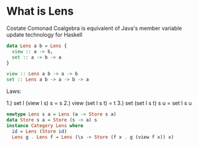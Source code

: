 # **What is Lens**

Costate Comonad Coalgebra is equivalent of Java's member variable update technology for Haskell

```Haskell
data Lens a b = Lens {
  view :: a -> b,
  set :: a -> b -> a
}

view :: Lens a b -> a -> b
set :: Lens a b -> a -> b -> a
```

Laws:

1.) set l (view l s) s = s
2.) view (set l s t) = t
3.) set (set l s t) s u = set l s u

```Haskell
newtype Lens s a = Lens (a -> Store s a)
data Store s a = Store (s -> a) s
instance Category Lens where
  id = Lens (Store id)
  Lens g . Lens f = Lens (\x -> Store (f x . g (view f x)) x)
```